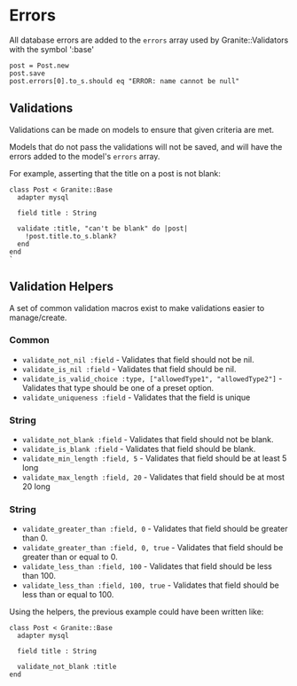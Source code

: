 # Errors

All database errors are added to the `errors` array used by Granite::Validators with the symbol ':base'

```crystal
post = Post.new
post.save
post.errors[0].to_s.should eq "ERROR: name cannot be null"
```
## Validations

Validations can be made on models to ensure that given criteria are met.

Models that do not pass the validations will not be saved, and will have the errors added to the model's `errors` array.

For example, asserting that the title on a post is not blank:

```Crystal
class Post < Granite::Base
  adapter mysql

  field title : String

  validate :title, "can't be blank" do |post|
    !post.title.to_s.blank?
  end
end
`
```

## Validation Helpers

A set of common validation macros exist to make validations easier to manage/create.

### Common

- `validate_not_nil :field` - Validates that field should not be nil.
- `validate_is_nil :field` - Validates that field should be nil.
- `validate_is_valid_choice :type, ["allowedType1", "allowedType2"]` - Validates that type should be one of a preset option.
- `validate_uniqueness :field` - Validates that the field is unique

### String

- `validate_not_blank :field` - Validates that field should not be blank.
- `validate_is_blank :field` - Validates that field should be blank.
- `validate_min_length :field, 5` - Validates that field should be at least 5 long
- `validate_max_length :field, 20` - Validates that field should be at most 20 long

### String

- `validate_greater_than :field, 0` - Validates that field should be greater than 0.
- `validate_greater_than :field, 0, true` - Validates that field should be greater than or equal to 0.
- `validate_less_than :field, 100` - Validates that field should be less than 100.
- `validate_less_than :field, 100, true` - Validates that field should be less than or equal to 100.

Using the helpers, the previous example could have been written like:

```Crystal
class Post < Granite::Base
  adapter mysql

  field title : String

  validate_not_blank :title
end
```
